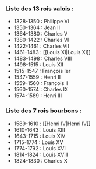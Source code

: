 ### Liste des 13 rois valois :
- 1328-1350 : Philippe VI
- 1350-1364 : Jean II
- 1364-1380 : Charles V
- 1380-1422 : Charles VI
- 1422-1461 : Charles VII
- 1461-1483 : [[Louis XI|Louis XI]]
- 1483-1498 : Charles VIII
- 1498-1515 : Louis XII
- 1515-1547 : François Ier
- 1547-1559 : Henri II
- 1559-1560 : François II
- 1560-1574 : Charles IX
- 1574-1589 : Henri III

### Liste des 7 rois bourbons :
- 1589-1610 : [[Henri IV|Henri IV]]
- 1610-1643 : Louis XIII
- 1643-1715 : Louis XIV
- 1715-1774 : Louis XV
- 1774-1792 : Louis XVI
- 1814-1824 : Louis XVIII
- 1824-1830 : Charles X 


